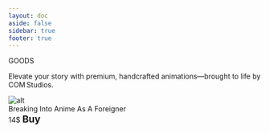 ```yaml
---
layout: doc
aside: false
sidebar: true
footer: true
---
```


<div class="flex flex-col justify-center items-center">
    <div class="text-4xl font-medium">GOODS</div>
    <p class="text-lg font-medium text-center">Elevate your story with premium, handcrafted animations—brought to life by COM Studios.</p>
</div>

<section class="mt-20">
<div class="flex flex-col-3 justify-center items-center gap-4">
    <div class="border-3 border-[var(--vp-c-brand-1)] rounded-xl p-3 max-w-75">
    <img class="w-full max-h-full object-cover rounded-xl"src="https://public-files.gumroad.com/4x4fl9ieft81glgmq9upj90je62n" alt="alt">
      <div class="flex flex-col justify-center items-center">
        <div class="mt-4 text-xl p-1 mb-2">Breaking Into Anime As A Foreigner</div>
        <div class="flex flex-row gap-20 items-center font-medium text-xl">14$
        <a class="button" href="https://cyrusrebello.gumroad.com/l/rkqdj" target="_blank">Buy</a>
        </div>
      </div>
    </div>
</div>
</section>

<style scoped>

a {
  color: var(--vp-c-brand-1);
  font-size: 1.2rem;
  font-weight: bold;
  text-decoration: none;
}

</style>
